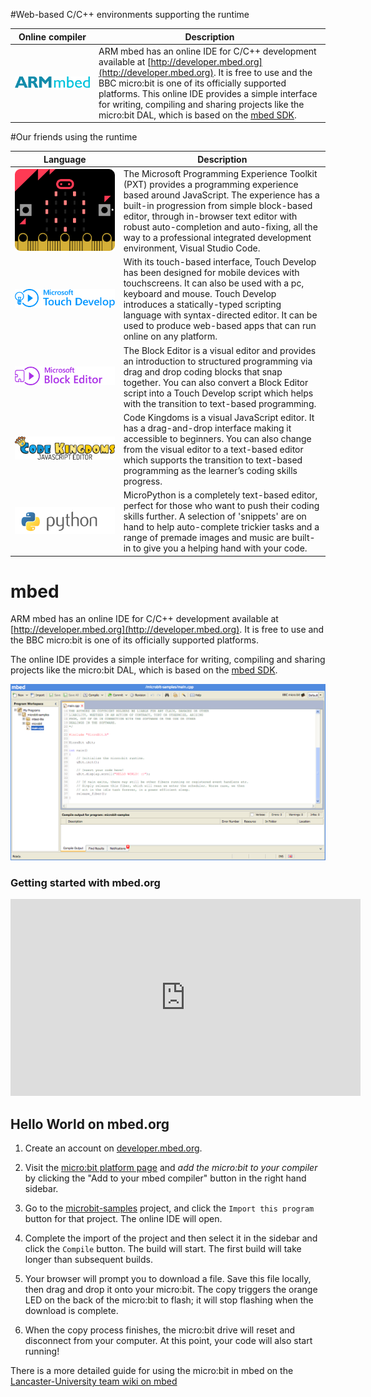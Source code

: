 #Web-based C/C++ environments supporting the runtime

| Online compiler | Description |
| --- |-------------|
| [![ARM mbed](resources/logos/mbed.png)](#mbed) | ARM mbed has an online IDE for C/C++ development available at [http://developer.mbed.org](http://developer.mbed.org). It is free to use and the BBC micro:bit is one of its officially supported platforms. This online IDE provides a simple interface for writing, compiling and sharing projects like the micro:bit DAL, which is based on the [mbed SDK](https://github.com/mbedmicro/mbed). |

#Our friends using the runtime

| Language | Description |
| ------------- |-------------|
| <div class="img-icon">[![Microsoft PXT](resources/logos/pxt.svg)](https://codethemicrobit.com/)</div> | The Microsoft Programming Experience Toolkit (PXT) provides a programming experience based around JavaScript. The experience has a built-in progression from simple block-based editor, through in-browser text editor with robust auto-completion and auto-fixing, all the way to a professional integrated development environment, Visual Studio Code. |
| <div class="img-icon">[![Microsoft Touch Develop](resources/logos/touchdevelop.png)](https://www.microbit.co.uk/create-code) </div> | With its touch-based interface, Touch Develop has been designed for mobile devices with touchscreens. It can also be used with a pc, keyboard and mouse. Touch Develop introduces a statically-typed scripting language with syntax-directed editor. It can be used to produce web-based apps that can run online on any platform. |
| <div class="img-icon">[![Microsoft Block Editor](resources/logos/blocks.png)](https://www.microbit.co.uk/create-code)</div> | The Block Editor is a visual editor and provides an introduction to structured programming via drag and drop coding blocks that snap together. You can also convert a Block Editor script into a Touch Develop script which helps with the transition to text-based programming. |
| <div class="img-icon">[![Code Kingdoms JavaScript](resources/logos/codekingdoms.png)](https://www.microbit.co.uk/create-code)</div> | Code Kingdoms is a visual JavaScript editor. It has a drag-and-drop interface making it accessible to beginners. You can also change from the visual editor to a text-based editor which supports the transition to text-based programming as the learner’s coding skills progress. |
| <div class="img-icon">[![MicroPython](resources/logos/python.png)](https://www.microbit.co.uk/create-code)</div> | MicroPython is a completely text-based editor, perfect for those who want to push their coding skills further. A selection of 'snippets' are on hand to help auto-complete trickier tasks and a range of premade images and music are built-in to give you a helping hand with your code. |

# mbed

ARM mbed has an online IDE for C/C++ development available at [http://developer.mbed.org](http://developer.mbed.org). It is free to use and the BBC micro:bit is one of its officially supported platforms.

The online IDE provides a simple interface for writing, compiling and sharing projects like the micro:bit DAL, which is based on the [mbed SDK](https://github.com/mbedmicro/mbed).

![mbed.org online compiler screenshot](resources/mbed-compiler.png)

### Getting started with mbed.org

<iframe width="560" height="315" src="https://www.youtube.com/embed/L5TcmFFD0iw?list=PLiVCejcvpsetJ1n9nRXzLWvE4dp4RwGOf" frameborder="0" allowfullscreen></iframe>

## Hello World on mbed.org

1. Create an account on [developer.mbed.org](https://developer.mbed.org/account/signup).

1. Visit the [micro:bit platform page](https://developer.mbed.org/platforms/Microbit/) and *add the micro:bit to your compiler* by clicking the "Add to your mbed compiler" button in the right hand sidebar.

1. Go to the [microbit-samples](https://developer.mbed.org/teams/Lancaster-University/code/microbit-samples/?platform=Microbit) project, and click the `Import this program` button for that project. The online IDE will open.

1. Complete the import of the project and then select it in the sidebar and click the `Compile` button. The build will start. The first build will take longer than subsequent builds.

1. Your browser will prompt you to download a file. Save this file locally, then drag and drop it onto your micro:bit. The copy triggers the orange LED on the back of the micro:bit to flash; it will stop flashing when the download is complete.

1. When the copy process finishes, the micro:bit drive will reset and disconnect from your computer. At this point, your code will also start running!

There is a more detailed guide for using the micro:bit in mbed on the [Lancaster-University team wiki on mbed](https://developer.mbed.org/teams/Lancaster-University/wiki/MicrobitGettingStarted)

